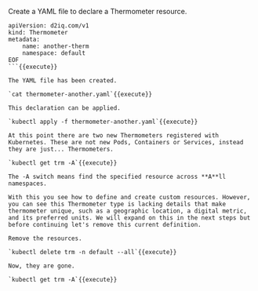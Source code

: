 Create a YAML file to declare a Thermometer resource.

```cat <<EOF > thermometer-another.yaml
apiVersion: d2iq.com/v1
kind: Thermometer
metadata:
    name: another-therm
    namespace: default
EOF
```{{execute}}

The YAML file has been created.

`cat thermometer-another.yaml`{{execute}}

This declaration can be applied.

`kubectl apply -f thermometer-another.yaml`{{execute}}

At this point there are two new Thermometers registered with Kubernetes. These are not new Pods, Containers or Services, instead they are just... Thermometers.

`kubectl get trm -A`{{execute}}

The -A switch means find the specified resource across **A**ll namespaces.

With this you see how to define and create custom resources. However, you can see this Thermometer type is lacking details that make thermometer unique, such as a geographic location, a digital metric, and its preferred units. We will expand on this in the next steps but before continuing let's remove this current definition.

Remove the resources.

`kubectl delete trm -n default --all`{{execute}}

Now, they are gone.

`kubectl get trm -A`{{execute}}
